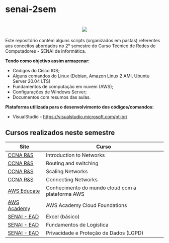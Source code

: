 # senai-2sem

<h1>
    <h1 align="center">
    <img src="https://informatica.sp.senai.br/galeriaimagens/imageviewer.ashx?Url=68361">
</h1>

Este repositório contém alguns scripts (organizados em pastas) referentes aos conceitos abordados no 2° semestre do Curso Técnico de Redes de Computadores - SENAI de informática.

**Tendo como objetivo assim armazenar:**

* Códigos do Cisco IOS;
* Alguns comandos do Linux (Debian, Amazon Linux 2 AMI,  Ubuntu Server 20.04 LTS)
* Fundamentos de computação em nuvem (AWS);
* Configurações de Windows Server;
* Documentos com resumos das aulas.

**Plataforma utilizada para o desenvolvimento dos códigos/comandos:**

* VisualStudio - https://visualstudio.microsoft.com/pt-br/

## Cursos realizados neste semestre

Site | Curso
---- | -----
[CCNA R&S](https://www.netacad.com/) | Introduction to Networks
[CCNA R&S](https://www.netacad.com/) | Routing and switching
[CCNA R&S](https://www.netacad.com/) | Scaling Networks
[CCNA R&S](https://www.netacad.com/) | Connecting Networks
[AWS Educate](https://www.awseducate.com/mstudent/s/classrooms) | Conhecimento do mundo cloud com a plataforma AWS
[AWS Academy](https://awsacademy.instructure.com/courses/3521) | AWS Academy Cloud Foundations
[SENAI - EAD](https://ead.sp.senai.br/) | Excel (básico)
[SENAI - EAD](https://ead.sp.senai.br/) | Fundamentos de Logística
[SENAI - EAD](https://ead.sp.senai.br/) | Privacidade e Proteção de Dados (LGPD)
